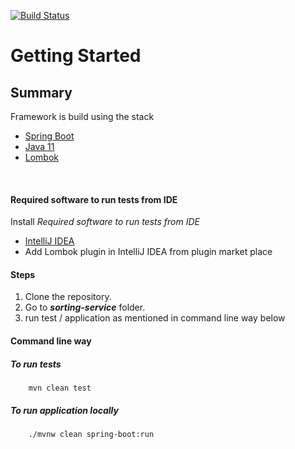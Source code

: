 [![Build Status](https://travis-ci.org/hemantjanrao/sorting-service.svg?branch=master)](https://travis-ci.org/hemantjanrao/sorting-service)

# Getting Started

## Summary

Framework is build using the stack
* [Spring Boot](https://spring.io/projects/spring-boot)
* [Java 11](https://www.oracle.com/java/technologies/javase-jdk11-downloads.html)
* [Lombok](https://projectlombok.org/)

<br>

#### Required software to run tests from IDE
Install *Required software to run tests from IDE* 
* [IntelliJ IDEA](https://www.jetbrains.com/de-de/idea/)
* Add Lombok plugin in IntelliJ IDEA from plugin market place

#### Steps
1. Clone the repository.
2. Go to ***sorting-service*** folder.
3. run test / application as mentioned in command line way below

#### Command line way
##### To run tests     
        mvn clean test
        
##### To run application locally
        ./mvnw clean spring-boot:run

